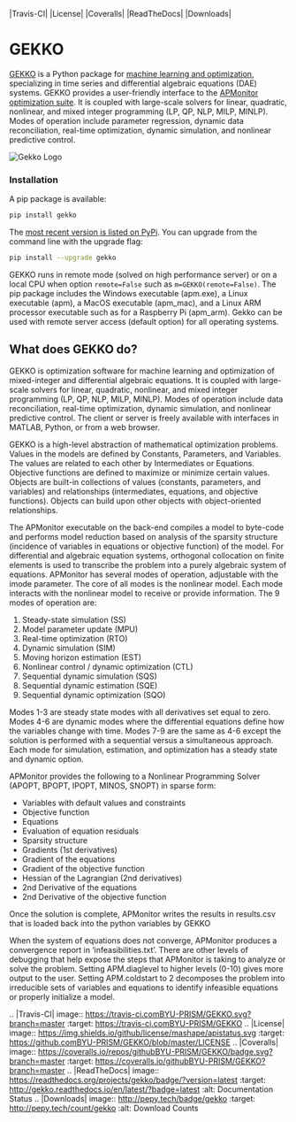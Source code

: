 |Travis-CI| |License| |Coveralls| |ReadTheDocs| |Downloads|

# GEKKO

[GEKKO](http://gekko.readthedocs.io/en/latest/) is a Python package for [machine learning and optimization](https://machinelearning.byu.edu), specializing in time series and differential algebraic equations (DAE) systems. GEKKO provides a user-friendly interface to the [APMonitor optimization suite](http://apmonitor.com/wiki/). It is coupled with large-scale solvers for linear, quadratic, nonlinear, and mixed integer programming (LP, QP, NLP, MILP, MINLP). Modes of operation include parameter regression, dynamic data reconciliation, real-time optimization, dynamic simulation, and nonlinear predictive control.

![Gekko Logo](/gekko.png)

### Installation

A pip package is available:

```sh
pip install gekko
```

The [most recent version is listed on PyPi](https://pypi.org/project/gekko/). You can upgrade from the command line with the upgrade flag:

```sh
pip install --upgrade gekko
```

GEKKO runs in remote mode (solved on high performance server) or on a local CPU when option ```remote=False``` such as ```m=GEKKO(remote=False)```. The pip package includes the Windows executable (apm.exe), a Linux executable (apm), a MacOS executable (apm_mac), and a Linux ARM processor executable such as for a Raspberry Pi (apm_arm). Gekko can be used with remote server access (default option) for all operating systems.

## What does GEKKO do?

GEKKO is optimization software for machine learning and optimization of mixed-integer and differential algebraic equations. It is coupled with large-scale solvers for linear, quadratic, nonlinear, and mixed integer programming (LP, QP, NLP, MILP, MINLP). Modes of operation include data reconciliation, real-time optimization, dynamic simulation, and nonlinear predictive control. The client or server is freely available with interfaces in MATLAB, Python, or from a web browser.

GEKKO is a high-level abstraction of mathematical optimization problems. Values in the models are defined by Constants, Parameters, and Variables. The values are related to each other by Intermediates or Equations. Objective functions are defined to maximize or minimize certain values. Objects are built-in collections of values (constants, parameters, and variables) and relationships (intermediates, equations, and objective functions). Objects can build upon other objects with object-oriented relationships.

The APMonitor executable on the back-end compiles a model to byte-code and performs model reduction based on analysis of the sparsity structure (incidence of variables in equations or objective function) of the model. For differential and algebraic equation systems, orthogonal collocation on finite elements is used to transcribe the problem into a purely algebraic system of equations. APMonitor has several modes of operation, adjustable with the imode parameter. The core of all modes is the nonlinear model. Each mode interacts with the nonlinear model to receive or provide information. The 9 modes of operation are:

1. Steady-state simulation (SS)
1. Model parameter update (MPU)
1. Real-time optimization (RTO)
1. Dynamic simulation (SIM)
1. Moving horizon estimation (EST)
1. Nonlinear control / dynamic optimization (CTL)
1. Sequential dynamic simulation (SQS)
1. Sequential dynamic estimation (SQE)
1. Sequential dynamic optimization (SQO)

Modes 1-3 are steady state modes with all derivatives set equal to zero. Modes 4-6 are dynamic modes where the differential equations define how the variables change with time. Modes 7-9 are the same as 4-6 except the solution is performed with a sequential versus a simultaneous approach. Each mode for simulation, estimation, and optimization has a steady state and dynamic option.

APMonitor provides the following to a Nonlinear Programming Solver (APOPT, BPOPT, IPOPT, MINOS, SNOPT) in sparse form:

* Variables with default values and constraints
* Objective function
* Equations
* Evaluation of equation residuals
* Sparsity structure
* Gradients (1st derivatives)
* Gradient of the equations
* Gradient of the objective function
* Hessian of the Lagrangian (2nd derivatives)
* 2nd Derivative of the equations
* 2nd Derivative of the objective function

Once the solution is complete, APMonitor writes the results in results.csv that is loaded back into the python variables by GEKKO

When the system of equations does not converge, APMonitor produces a convergence report in ‘infeasibilities.txt’. There are other levels of debugging that help expose the steps that APMonitor is taking to analyze or solve the problem. Setting APM.diaglevel to higher levels (0-10) gives more output to the user. Setting APM.coldstart to 2 decomposes the problem into irreducible sets of variables and equations to identify infeasible equations or properly initialize a model.

.. |Travis-CI| image:: https://travis-ci.comBYU-PRISM/GEKKO.svg?branch=master
    :target: https://travis-ci.comBYU-PRISM/GEKKO
.. |License| image:: https://img.shields.io/github/license/mashape/apistatus.svg
   :target: https://github.comBYU-PRISM/GEKKO/blob/master/LICENSE
.. |Coveralls| image:: https://coveralls.io/repos/githubBYU-PRISM/GEKKO/badge.svg?branch=master
    :target: https://coveralls.io/githubBYU-PRISM/GEKKO?branch=master
.. |ReadTheDocs| image:: https://readthedocs.org/projects/gekko/badge/?version=latest
    :target: http://gekko.readthedocs.io/en/latest/?badge=latest
    :alt: Documentation Status
.. |Downloads| image:: http://pepy.tech/badge/gekko
    :target: http://pepy.tech/count/gekko
    :alt: Download Counts
